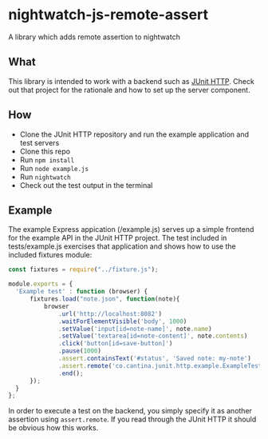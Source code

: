 # nightwatch-js-remote-assert

A library which adds remote assertion to nightwatch

## What

This library is intended to work with a backend such as [JUnit HTTP](https://github.com/cantinac/junit-http). Check out that project for the rationale and how to set up the server component.

## How

* Clone the JUnit HTTP repository and run the example application and test servers
* Clone this repo
* Run ```npm install```
* Run ```node example.js```
* Run ```nightwatch```
* Check out the test output in the terminal

## Example 

The example Express appication (/example.js) serves up a simple frontend for the example API in the JUnit HTTP project. The test included in tests/example.js exercises that application and shows how to use the included fixtures module:

```javascript
const fixtures = require("../fixture.js");

module.exports = {
  'Example test' : function (browser) {      
      fixtures.load("note.json", function(note){
          browser
              .url('http://localhost:8082')
              .waitForElementVisible('body', 1000)
              .setValue('input[id=note-name]', note.name)
              .setValue('textarea[id=note-content]', note.contents)
              .click('button[id=save-button]')
              .pause(1000)
              .assert.containsText('#status', 'Saved note: my-note')
              .assert.remote('co.cantina.junit.http.example.ExampleTest', 'noteWritten')
              .end();
      });
  }
};

```

In order to execute a test on the backend, you simply specify it as another assertion using ```assert.remote```. If you read through the JUnit HTTP it should be obvious how this works. 
